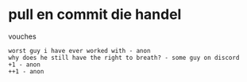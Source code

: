 # pull en commit die handel


vouches
```
worst guy i have ever worked with - anon
why does he still have the right to breath? - some guy on discord
+1 - anon
++1 - anon
```
